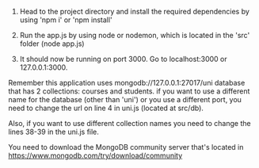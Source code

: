 1. Head to the project directory and install the required dependencies by using 'npm i' or 'npm install'

2. Run the app.js by using node or nodemon, which is located in the 'src' folder (node app.js)

3. It should now be running on port 3000. Go to localhost:3000 or 127.0.0.1:3000.

Remember this application uses mongodb://127.0.0.1:27017/uni database that has 2 collections: courses and students.
if you want to use a different name for the database (other than 'uni') or you use a different port, you need to change the url on line 4 in uni.js (located at src/db).

Also, if you want to use different collection names you need to change the lines 38-39 in the uni.js file. 

You need to download the MongoDB community server that's located in https://www.mongodb.com/try/download/community